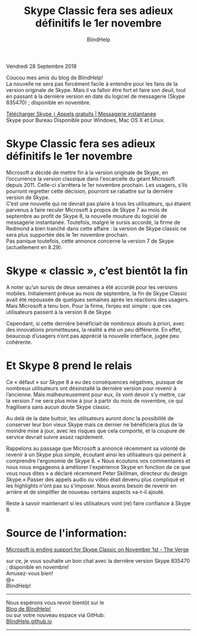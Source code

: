 ﻿---
title: Skype Classic fera ses adieux définitifs le 1er novembre
layout: post
author: BlindHelp
---

<footer>Vendredi 28 Septembre 2018</footer>

Coucou mes amis du blog de BlindHelp!  
La nouvelle ne sera pas forcément facile à entendre pour les fans de la version originale de Skype. Mais il va falloir être fort et faire son deuil, tout en passant à la dernière version en date du logiciel de messagerie (Skype 835470) ; disponible en novembre.                    

[Télécharger Skype `|` Appels gratuits | Messagerie instantanée](https://www.skype.com/fr/get-skype/download-skype-for-desktop/)                  
Skype pour Bureau Disponible pour Windows, Mac OS X et Linux.             

# Skype Classic fera ses adieux définitifs le 1er novembre #
Microsoft a décidé de mettre fin à la version originale de Skype, en l’occurrence la version classique dans l'escarcelle du géant Microsoft depuis 2011. Celle-ci s’arrêtera le 1er novembre prochain. Les usagers, s’ils pourront regretter cette décision, pourront se rabattre sur la dernière version de Skype.         
C’est une nouvelle qui ne devrait pas plaire à tous les utilisateurs, qui étaient parvenus à faire reculer Microsoft à propos de Skype 7 au mois de septembre   au profit de Skype 8, la nouvelle mouture du logiciel de messagerie instantanée. Toutefois, malgré le sursis accordé, la firme de Redmond a bien tranché dans cette affaire : la version de Skype classic ne sera plus supportée dès le 1er novembre prochain.       
Pas panique toutefois, cette annonce concerne la version 7 de Skype (actuellement en 8.29).     

# Skype « classic », c’est bientôt la fin #
A noter qu’un sursis de deux semaines a été accordé pour les versions mobiles. Initialement prévue au mois de septembre, la fin de Skype Classic avait été repoussée de quelques semaines après les réactions des usagers. Mais Microsoft a tenu bon. Pour la firme, l’enjeu est simple : que ces utilisateurs passent à la version 8 de Skype.    
 
Cependant, si cette dernière bénéficiait de nombreux atouts à priori, avec des innovations prometteuses, la réalité a été un peu différente. En effet, beaucoup d’usagers n’ont pas apprécié la nouvelle interface, jugée peu cohérente.    

# Et Skype 8 prend le relais #
Ce « défaut » sur Skype 8 a eu des conséquences négatives, puisque de nombreux utilisateurs ont désinstallé la dernière version pour revenir à l’ancienne. Mais malheureusement pour eux, ils vont devoir s’y mettre, car la version 7 ne sera plus mise à jour à partir du mois de novembre, ce qui fragilisera sans aucun doute Skype classic.         

Au delà de la date buttoir, les utilisateurs auront donc la possibilité de conserver leur bon vieux Skype mais ce dernier ne bénéficiera plus de la moindre mise à jour, avec les risques que cela comporte, et la coupure de service devrait suivre assez rapidement.       

Rappelons au passage que Microsoft a annoncé récemment sa volonté de revenir à un Skype plus simple, écoutant ainsi les utilisateurs qui peinent à comprendre l'ergonomie de Skype 8. « Nous écoutons vos commentaires et nous nous engageons à améliorer l'expérience Skype en fonction de ce que vous nous dites » a déclaré récemment Peter Skillman, directeur du design Skype.« Passer des appels audio ou vidéo était devenu plus compliqué et les highlights n'ont pas su s'imposer. Nous avons besoin de revenir en arrière et de simplifier de nouveau certains aspects »a-t-il ajouté.         

Reste à savoir maintenant si les utilisateurs vont (re) faire confiance à Skype 8.          

# Source de l'information: #
[Microsoft is ending support for Skype Classic on November 1st - The Verge](https://www.theverge.com/2018/9/27/17911174/microsoft-skype-classic-shutdown-date)                    

sur ce, je vous souhaite un bon chat avec la dernière version Skype 835470 ; disponible en novembre!                 
Amusez-vous bien!                   
@+            
BlindHelp!                     

---

Nous espérons vous revoir bientôt sur le      
[Blog de BlindHelp!](http://blindhelp.blogspot.fr/)                    
ou sur  votre nouveau espace via GitHub:                     
[BlindHelp.github.io](https://blindhelp.github.io)                    

---